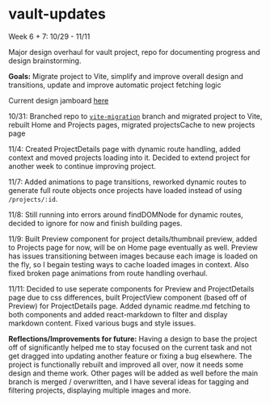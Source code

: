 # vault-updates

Week 6 + 7: 10/29 - 11/11

Major design overhaul for vault project, repo for documenting progress and design brainstorming.

**Goals:** Migrate project to Vite, simplify and improve overall design and transitions, update and improve automatic project fetching logic

Current design jamboard [here](https://www.figma.com/file/pwMjxdqzMw7uj0IJeHqlLT/Vault-rework-brainstorming?type=whiteboard&node-id=1%3A300&t=YcFzBxS8TNg7WI3m-1)

10/31: Branched repo to [`vite-migration`](https://github.com/ethanernst/vault/tree/vite-migration) branch and migrated project to Vite, rebuilt Home and Projects pages, migrated projectsCache to new projects page

11/4: Created ProjectDetails page with dynamic route handling, added context and moved projects loading into it. Decided to extend project for another week to continue improving project.

11/7: Added animations to page transitions, reworked dynamic routes to generate full route objects once projects have loaded instead of using `/projects/:id`.

11/8: Still running into errors around findDOMNode for dynamic routes, decided to ignore for now and finish building pages.

11/9: Built Preview component for project details/thumbnail preview, added to Projects page for now, will be on Home page eventually as well. Preview has issues transitioning between images because each image is loaded on the fly, so I begain testing ways to cache loaded images in context. Also fixed broken page animations from route handling overhaul.

11/11: Decided to use seperate components for Preview and ProjectDetails page due to css differences, built ProjectView component (based off of Preview) for ProjectDetails page. Added dynamic readme.md fetching to both components and added react-markdown to filter and display markdown content. Fixed various bugs and style issues.

**Reflections/Improvements for future:** Having a design to base the project off of significantly helped me to stay focused on the current task and not get dragged into updating another feature or fixing a bug elsewhere. The project is functionally rebuilt and improved all over, now it needs some design and theme work. Other pages will be added as well before the main branch is merged / overwritten, and I have several ideas for tagging and filtering projects, displaying multiple images and more.
